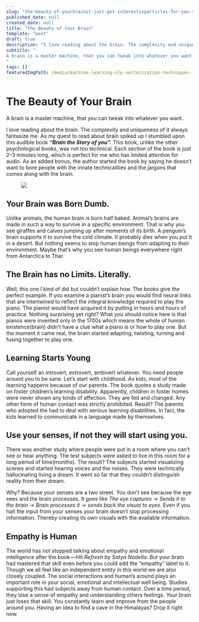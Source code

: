 ```yaml
---
slug: "the-beauty-of-yourbrainit-just-got-interestingarticles-for-you-toread"
published_date: null
created_date: null
title: "The Beauty of Your Brain"
template: "post"
draft: true
description: "I love reading about the brain. The complexity and uniqueness of it always fantasize me. As my quest to read about brain spiked up I stumbled upon this audible book “Brain the Story of you”. This…"
subtitle: "
A brain is a master machine, that you can tweak into whatever you want.
"
tags: []
featuredImgPath: /media/machine-learning-nlp-vectorization-techniques-featured.png
---
```

# The Beauty of Your Brain

A brain is a master machine, that you can tweak into whatever you want.

I love reading about the brain. The complexity and uniqueness of it always fantasize me. As my quest to read about brain spiked up I stumbled upon this audible book **_“Brain the Story of you”._** This book, unlike the other psychological books, was not too technical. Each section of the book is just 2–3 minutes long, which is perfect for me who has limited attention for audio. As an added bonus, the author started the book by saying he doesn’t want to bore people with the innate technicalities and the jargons that comes along with the brain.

<figure>

![](/media/the-beauty-of-yourbrainit-just-got-interestingarticles-for-you-toread-0.jpg)

</figure>

## Your Brain was Born Dumb.

Unlike animals, the human brain is born half baked. Animal’s brains are made in such a way to survive in a specific environment. That is why you see giraffes and calves jumping up after moments of its birth. A penguin’s brain supports it to survive the cold climate. It probably dies when you put it in a desert. But nothing seems to stop human beings from adapting to their environment. Maybe that’s why you see human beings everywhere right from Antarctica to Thar.

## The Brain has no Limits. Literally.

Well, this one I kind of did but couldn’t explain how. The books give the perfect example. If you examine a pianist’s brain you would find neural links that are intertwined to reflect the integral knowledge required to play the piano. The pianist would have acquired it by putting in hours and hours of practice. Nothing surprising yet right? What you should notice here is that pianos were invented only in the 1700s which means the whole of human existence(brain) didn’t have a clue what a piano is or how to play one. But the moment it came real, the brain started adapting, twisting, turning and fusing together to play one.

## Learning Starts Young

Call yourself an introvert, extrovert, ambivert whatever. You need people around you to be sane. Let’s start with childhood. As kids, most of the learning happens because of our parents. The book quotes a study made on foster children’s learning disability. Apparently, children in foster homes were never shown any kinds of affection. They are fed and changed. Any other form of human contact was strictly prohibited. Result? The parents who adopted the had to deal with serious learning disabilities. In fact, the kids learned to communicate in a language made by themselves.

## Use your senses, if not they will start using you.

There was another study where people were put in a room where you can’t see or hear anything. The test subjects were asked to live in this room for a long period of time(months). The result? The subjects started visualizing scenes and started hearing voices and the noises. They were technically hallucinating living a dream. It went so far that they couldn’t distinguish reality from their dream.

Why? Because your senses are a two street. You don’t see because the eye sees and the brain processes. It goes like _The eye captures → Sends it to the brain → Brain processes it → sends back the visual to eyes._ Even if you halt the input from your senses your brain doesn’t stop processing information. Thereby creating its own visuals with the available information.

## Empathy is Human

The world has not stopped talking about empathy and emotional intelligence after the book — _Hit Refresh by Satya Nadella._ But your brain had mastered that skill even before you could add the “empathy” label to it. Though we all feel like an independent entity in this world we are also closely coupled. The social interactions and human’s around plays an important role in your social, emotional and intellectual well being. Studies supporting this had subjects away from human contact. Over a time period, they lose a sense of empathy and understanding others feelings. Your brain just loses that skill. You constantly learn and improve from the people around you. Having an idea to find a cave in the Himalayas? Drop it right now.


